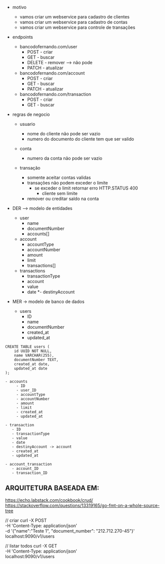 - motivo
    
    - vamos criar um webservice para cadastro de clientes
    - vamos criar um webservice para cadastro de contas
    - vamos criar um webservice para controle de transações

- endpoints
    - bancodofernando.com/user
        - POST - criar
        - GET - buscar
        - DELETE - remover --> não pode
        - PATCH - atualizar
    - bancodofernando.com/account
        - POST - criar
        - GET - buscar
        - PATCH - atualizar
    - bancodofernando.com/transaction
        - POST - criar
        - GET - buscar

- regras de negocio
    
    - usuario
        - nome do cliente não pode ser vazio
        - numero do documento do cliente tem que ser valido
    
    - conta
        - numero da conta não pode ser vazio
    
    - transação
        - somente aceitar contas validas
        - transações não podem exceder o limite
            - se exceder o limit retornar erro HTTP.STATUS 400
                - cliente sem limite
        - remover ou creditar saldo na conta

- DER --> modelo de entidades
    - user
        - name
        - documentNumber
        - accounts[]
    - account 
        - accountType
        - accountNumber
        - amount
        - limit
        - transactions[]
    - transactions
        - transactionType
        - account
        - value
        - date
        *- destinyAccount

- MER -> modelo de banco de dados
    - users
        - ID
        - name
        - documentNumber
        - created_at
        - updated_at

```
CREATE TABLE users (
    id UUID NOT NULL,
    name VARCHAR(255),
    documentNumber TEXT,
    created_at date,
    updated_at date
);
```
    - accounts
         - ID
         - user_ID
         - accountType
         - accountNumber
         - amount
         - limit
         - created_at
         - updated_at

    - transaction
       - ID
       - transactionType
       - value
       - date
       - destinyAccount -> account
       - created_at
       - updated_at

    - account_transaction
       - account_ID
       - transaction_ID



## ARQUITETURA BASEADA EM:

https://echo.labstack.com/cookbook/crud/
https://stackoverflow.com/questions/13319165/go-fmt-on-a-whole-source-tree


// criar
curl -X POST \
-H 'Content-Type: application/json' \
-d '{"name":"Teste 1", "document_number": "212.712.270-45"}' \
localhost:9090/v1/users

// listar todos
curl -X GET \
-H 'Content-Type: application/json' \
localhost:9090/v1/users
